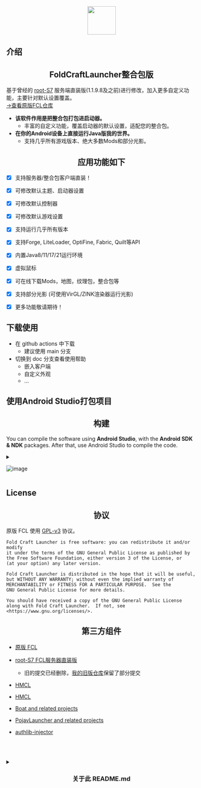 
<div align="center">
    <img width="75" src="/FCL/src/main/res/drawable/img_app.png"></img>
</div>

## 介绍

<h2 align="center">FoldCraftLauncher整合包版</h2>

基于曾经的 [root-S7](https://github.com/root-S7) 服务端直装版(1.1.9.8及之前)进行修改，加入更多自定义功能，主要针对默认设置覆盖。  
[→查看原版FCL仓库](https://github.com/FCL-Team/FoldCraftLauncher)

- **该软件作用是把整合包打包进启动器。**
  - 丰富的自定义功能，覆盖启动器的默认设置，适配您的整合包。
- **在你的Android设备上直接运行Java版我的世界。**
  - 支持几乎所有游戏版本、绝大多数Mods和部分光影。

<h2 align="center">应用功能如下</h2>

- [x] 支持服务器/整合包客户端直装！
- [x] 可修改默认主题、启动器设置
- [x] 可修改默认控制器
- [x] 可修改默认游戏设置  

- [x] 支持运行几乎所有版本
- [x] 支持Forge, LiteLoader, OptiFine, Fabric, Quilt等API
- [x] 内置Java8/11/17/21运行环境
- [x] 虚拟鼠标
- [x] 可在线下载Mods，地图，纹理包，整合包等
- [x] 支持部分光影 (可使用VirGL/ZINK渲染器运行光影)
- [x] 更多功能敬请期待！

## 下载使用

- 在 github actions 中下载
  - 建议使用 main 分支
- 切换到 doc 分支查看使用帮助
  - 嵌入客户端
  - 自定义外观
  - ...

## 使用Android Studio打包项目

<h2 align="center">构建</h2>

You can compile the software using **Android Studio**, with the **Android SDK & NDK** packages.
After that, use Android Studio to compile the code.

<details markdown='1'>
<summary>

![image](https://github.com/root-S7/FoldCraftLauncher/assets/110681414/5e92381e-c869-4694-a010-1a424e6bf504)

</summary>

* 图像来自 root-S7

</details>

## License

<h2 align="center">协议</h2>

原版 FCL 使用 [GPL-v3](https://www.gnu.org/licenses/gpl-3.0.html) 协议。
```
Fold Craft Launcher is free software: you can redistribute it and/or modify
it under the terms of the GNU General Public License as published by
the Free Software Foundation, either version 3 of the License, or
(at your option) any later version.

Fold Craft Launcher is distributed in the hope that it will be useful,
but WITHOUT ANY WARRANTY; without even the implied warranty of
MERCHANTABILITY or FITNESS FOR A PARTICULAR PURPOSE.  See the
GNU General Public License for more details.

You should have received a copy of the GNU General Public License
along with Fold Craft Launcher.  If not, see <https://www.gnu.org/licenses/>.
```

<h2 align="center">第三方组件</h2>

- [原版 FCL](https://github.com/FCL-Team/FoldCraftLauncher)

- [root-S7 FCL服务器直装版](https://github.com/root-S7/FoldCraftLauncher)
  - 旧的提交已经删除，[我的旧版仓库](https://github.com/hyplant/FoldCraftLauncherModpack-old)保留了部分提交

- [HMCL](https://github.com/HMCL-dev/HMCL)

- [HMCL](https://github.com/HMCL-dev/HMCL)

- [Boat and related projects](https://github.com/AOF-Dev/Boat)

- [PojavLauncher and related projects](https://github.com/PojavLauncherTeam/PojavLauncher)

- [authlib-injector](https://github.com/yushijinhun/authlib-injector)

</br></br>

<details markdown='1'>
<summary>

<h3 align="center">关于此 README.md</h3>

</summary>

注：此文档参考了 原版FCL 和 root-S7修改版 的 README.md

</details>
